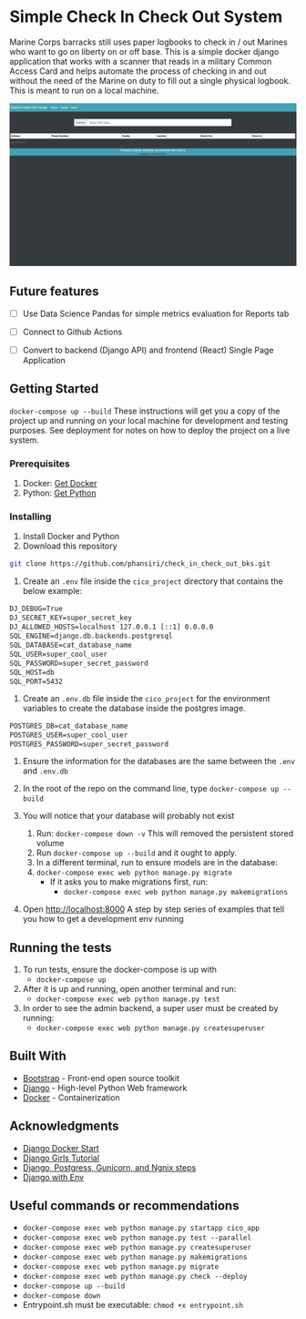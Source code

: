 # Simple Check In Check Out System

Marine Corps barracks still uses paper logbooks to check in / out Marines who want to go on liberty on or off base.
This is a simple docker django application that works with a scanner that reads in a military Common Access Card and
helps automate the process of checking in and out without the need of the Marine on duty to fill out a single physical
logbook. This is meant to run on a local machine.

![Splash Page](website_photos/cico_splash_v1.png)


## Future features
- [ ] Use Data Science Pandas for simple metrics evaluation for Reports tab
- [ ] Connect to Github Actions
- [ ] Convert to backend (Django API) and frontend (React) Single Page Application


## Getting Started

`docker-compose up --build`
These instructions will get you a copy of the project up and running on your local machine for development and testing purposes. See deployment for notes on how to deploy the project on a live system.


### Prerequisites

1. Docker: [Get Docker](https://docs.docker.com/get-docker/)
1. Python: [Get Python](https://www.python.org/downloads/)


### Installing

1. Install Docker and Python
1. Download this repository
```bash
git clone https://github.com/phansiri/check_in_check_out_bks.git
```
1. Create an `.env` file inside the `cico_project` directory that contains the below example:
```dotenv
DJ_DEBUG=True
DJ_SECRET_KEY=super_secret_key
DJ_ALLOWED_HOSTS=localhost 127.0.0.1 [::1] 0.0.0.0
SQL_ENGINE=django.db.backends.postgresql
SQL_DATABASE=cat_database_name
SQL_USER=super_cool_user
SQL_PASSWORD=super_secret_password
SQL_HOST=db
SQL_PORT=5432
```
1. Create an `.env.db` file inside the `cico_project` for the environment variables to create the database inside the postgres image.
```dotenv
POSTGRES_DB=cat_database_name
POSTGRES_USER=super_cool_user
POSTGRES_PASSWORD=super_secret_password
```
1. Ensure the information for the databases are the same between the `.env` and `.env.db`
1. In the root of the repo on the command line, type `docker-compose up --build`
1. You will notice that your database will probably not exist
   1. Run: `docker-compose down -v` This will removed the persistent stored volume
   1. Run `docker-compose up --build` and it ought to apply.
   1. In a different terminal, run to ensure models are in the database:
   1. `docker-compose exec web python manage.py migrate`
      * If it asks you to make migrations first, run:
         * `docker-compose exec web python manage.py makemigrations`

1. Open [http://localhost:8000](http://localhost:8000)
A step by step series of examples that tell you how to get a development env running
   

## Running the tests

1. To run tests, ensure the docker-compose is up with
   * `docker-compose up`
1. After it is up and running, open another terminal and run:
   * `docker-compose exec web python manage.py test`
1. In order to see the admin backend, a super user must be created by running:
   * `docker-compose exec web python manage.py createsuperuser`


## Built With

* [Bootstrap](https://getbootstrap.com/) - Front-end open source toolkit
* [Django](https://www.djangoproject.com/) - High-level Python Web framework
* [Docker](https://docs.docker.com/) - Containerization  


## Acknowledgments

* [Django Docker Start](https://docs.docker.com/compose/django/)
* [Django Girls Tutorial](https://tutorial.djangogirls.org/en/)
* [Django, Postgress, Gunicorn, and Ngnix steps](https://testdriven.io/blog/dockerizing-django-with-postgres-gunicorn-and-nginx/)
* [Django with Env](https://medium.com/swlh/setting-up-a-secure-django-project-repository-with-docker-and-django-environ-4af72ce037f0)


## Useful commands or recommendations
* `docker-compose exec web python manage.py startapp cico_app`
* `docker-compose exec web python manage.py test --parallel`
* `docker-compose exec web python manage.py createsuperuser`
* `docker-compose exec web python manage.py makemigrations`
* `docker-compose exec web python manage.py migrate`
* `docker-compose exec web python manage.py check --deploy`
* `docker-compose up --build`
* `docker-compose down`
* Entrypoint.sh must be executable: `chmod +x entrypoint.sh`

